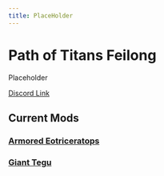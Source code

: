 ```yaml
---
title: PlaceHolder
---
```


# Path of Titans Feilong

Placeholder

[Discord Link](https://discord.gg/vkugm46RCR)

## Current Mods

### [Armored Eotriceratops](./Path-of-Titans-EoTLC)

<!-- ### [Beaked Pachycephalosaurus](./Path-of-Titans-Armored-Beaked-Pachycephalosaurus) -->

### [Giant Tegu](./Path-of-Titans-Tegu)
